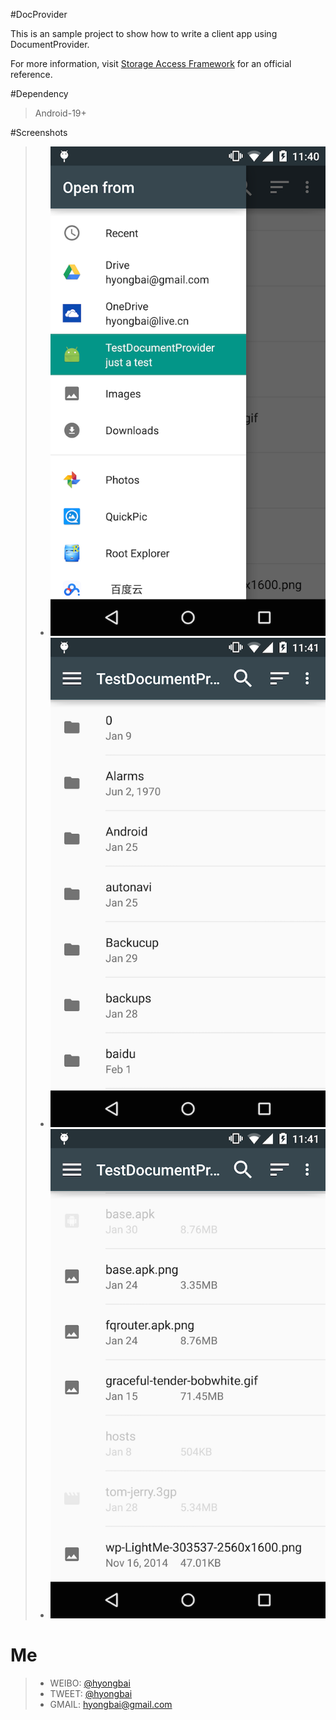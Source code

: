 #DocProvider

This is an sample project to show how to write a client app using DocumentProvider.

For more information, visit [Storage Access Framework](https://developer.android.com/intl/zh-cn/guide/topics/providers/document-provider.html) for an official reference.

#Dependency

> Android-19+

#Screenshots

> - ![image](images/drawer.png)
> - ![image](images/sd-root.png)
> - ![image](images/sd-files.png)

# Me

> - WEIBO: [@hyongbai](http://weibo/hyongbai)
> - TWEET: [@hyongbai](http://twitter.com/hyongbai)
> - GMAIL: [hyongbai@gmail.com](mailto://hyongbai@gmail.com)